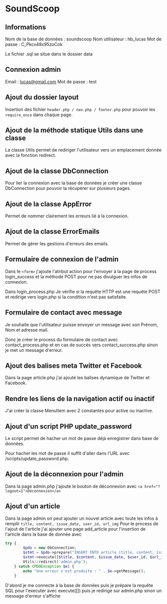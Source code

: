 # SoundScoop

## Informations
Nom de la base de données : soundscoop
Nom utilisateur : hb_lucas
Mot de passe : C_Pkcx48x95zoCok

Le fichier .sql se situe dans le dossier data

## Connexion admin
Email : lucas@gmail.com
Mot de passe : test

## Ajout du dossier layout
Insertion des fichier ```header.php / nav.php / footer.php``` pour pouvoir les ```require_once``` dans chaque page.

## Ajout de la méthode statique Utils dans une classe
La classe Utils permet de rediriger l'utilisateur vers un emplacement donnée avec la fonction redirect.

## Ajout de la classe DbConnection
Pour lier la connexion avec la base de données je créer une classe DbConnection pour pouvoir la récupérer sur plusieurs pages.

## Ajout de la classe AppError
Permet de nommer clairement les erreurs lié à la connexion.

## Ajout de la classe ErrorEmails
Permet de gérer les gestions d'erreurs des emails.

## Formulaire de connexion de l'admin
Dans le ```<form>``` j'ajoute l'atribut action pour l'envoyer à la page de process login_success et la méthode POST pour ne pas divulguer les infos de connexion.

Dans login_process.php
Je vérifie si la requête HTTP est une requête POST et redirige vers login.php si la condition n'est pas satisfaite.

## Formulaire de contact avec message
Je souhaite que l'utilisateur puisse envoyer un message avec son Prénom, Nom et adresse mail.

Donc je créer le process du formulaire de contact avec contact_process.php et en cas de succés vers contact_success.php sinon je met un message d'erreur.

## Ajout des balises meta Twitter et Facebook
Dans la page article.php j'ai ajouté les balises dynamique de Twitter et Facebook.

## Rendre les liens de la navigation actif ou inactif
J'ai créer la classe MenuItem avec 2 constantes pour active ou inactive.

## Ajout d'un script PHP update_password
Le script permet de hacher un mot de passe déjà enregistrer dans base de données.

Pour hacher les mot de passe il suffit d'aller dans l'URL avec /scripts/update_password.php.

## Ajout de la déconnexion pour l'admin
Dans la page admin.php j'ajoute le bouton de déconnexion avec ```<a href="?logout=1">Déconnexion</a>``` 

## Ajout d'un article
Dans la page admin on peut ajouter un nouvel article avec toute les infos à remplir ```title, content, issue_date, user_id, url_img``` 
Pour le process de l'ajout de l'article j'ai ajouter une page add_article pour l'insertion de l'article dans la base de donnée avec
```php
try {
        $pdo = new DbConnection;
        $stmt = $pdo->prepare("INSERT INTO article (title, content, issue_date, user_id, url_img) VALUES (?, ?, ?, ?, ?)");
        $stmt->execute([$title, $content, $issue_date, $user_id, $url_img]);
        Utils::redirect('admin.php');
    } catch (PDOException $e) {
        echo "Une erreur s'est produite : " . $e->getMessage();
    }
```
D'abord je me connecte à la base de données puis je prépare la requête SQL pour l'executer avec execute([]) puis je redirige sur admin.php sinon un message d'erreur s'affiche
